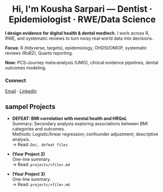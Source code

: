 <h1 align="center">Hi, I'm Kousha Sarpari — Dentist · Epidemiologist · RWE/Data Science</h1>


**I design evidence for digital health & dental medtech.** I work across R, RWE, and systematic reviews to turn noisy real‑world data into decisions.


**Focus:** R (tidyverse, targets), epidemiology, OHDSI/OMOP, systematic reviews (RoB2), Quarto reporting.


**Now:** PCS‑Journey meta‑analysis (UMG), clinical evidence pipelines, dental outcomes modeling.




### Connect
[Email](koushasarpari@gmail.com) · [LinkedIn](https://www.linkedin.com/in/koushasarpari)

## sampel Projects
- **DEFEAT: BMI correlation with mental health and HRQoL**  
  Summary: Secondary analysis exploring associations between BMI categories and outcomes.  
  Methods: Logistic/linear regression; confounder adjustment; descriptive analysis.  
  → Read: `Doc, defeat files`
 
- **(Your Project 2)**  
  One-line summary.  
  → Read: `projects/<file>.md`

- **(Your Project 3)**  
  One-line summary.  
  → Read: `projects/<file>.md`


